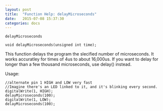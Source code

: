 ```yaml
---
layout: post
title:  "Function Help: delayMicroseconds"
date:   2015-07-08 15:37:30
categories: docs
---
```


	delayMicroseconds

	void delayMicroseconds(unsigned int time);

This function delays the program the slecified number of microseconds.
It works accuratley for times of 4us to about 16,000us.
If you want to delay for longer than a few thousand microseconds, use delay() instead.

Usage:

	//alternate pin 1 HIGH and LOW very fast
	//Imagine there's an LED linked to it, and it's blinking every second.
	digitalWrite(1, HIGH);
	delayMicroseconds(100);
	digitalWrite(1, LOW);
	delayMicroseconds(100);


